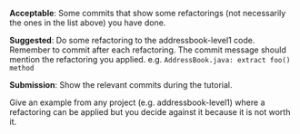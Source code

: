 <div id="what">

<include src="../../book/refactoring/what/q-essay-explain.md" />

</div>

<div id="how">

**Acceptable**: Some commits that show some refactorings (not necessarily the ones in the list above) you have done.

**Suggested**: Do some refactoring to the addressbook-level1 code. Remember to commit after each refactoring. The commit message should mention the refactoring you applied. e.g. `AddressBook.java: extract foo() method`

**Submission**: Show the relevant commits during the tutorial.

</div>

<div id="when">

Give an example from any project (e.g. addressbook-level1) where a refactoring can be applied but you decide against it because it is not worth it.

</div>